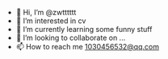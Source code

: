 - 👋 Hi, I’m @zwtttttt
- 👀 I’m interested in cv
- 🌱 I’m currently learning some funny stuff
- 💞️ I’m looking to collaborate on ...
- 📫 How to reach me 1030456532@qq.com

<!---
zwtttttt/zwtttttt is a ✨ special ✨ repository because its `README.md` (this file) appears on your GitHub profile.
You can click the Preview link to take a look at your changes.
--->
